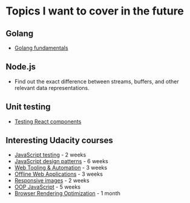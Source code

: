 # Topics I want to cover in the future

## Golang

- [Golang fundamentals](https://www.golang-book.com/books/intro/4)

## Node.js

- Find out the exact difference between streams, buffers, and other relevant data representations.

## Unit testing

- [Testing React components](https://www.toptal.com/react/how-react-components-make-ui-testing-easy)

## Interesting Udacity courses

- [JavaScript testing](https://www.udacity.com/course/javascript-testing--ud549) - 2 weeks
- [JavaScript design patterns](https://www.udacity.com/course/javascript-design-patterns--ud989) - 6 weeks
- [Web Tooling & Automation](https://www.udacity.com/course/web-tooling-automation--ud892) - 3 weeks
- [Offline Web Applications](https://www.udacity.com/course/offline-web-applications--ud899) - 3 weeks
- [Responsive images](https://www.udacity.com/courses/responsive-images--ud882) - 2 weeks
- [OOP JavaScript](https://www.udacity.com/course/object-oriented-javascript--ud015) - 5 weeks
- [Browser Rendering Optimization](https://www.udacity.com/course/browser-rendering-optimization--ud860) - 1 month